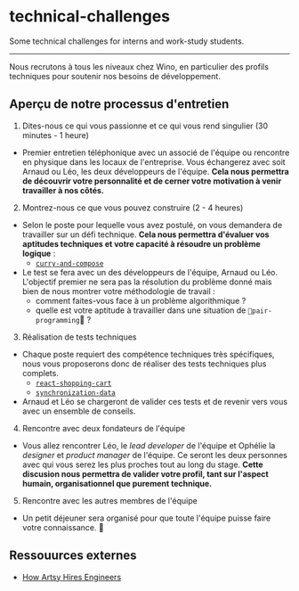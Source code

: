 # technical-challenges

Some technical challenges for interns and work-study students. 

---

Nous recrutons à tous les niveaux chez Wino, en particulier des profils techniques pour soutenir nos besoins de développement.

## Aperçu de notre processus d'entretien

1. Dites-nous ce qui vous passionne et ce qui vous rend singulier (30 minutes - 1 heure)
* Premier entretien téléphonique avec un associé de l'équipe ou rencontre en physique dans les locaux de l'entreprise. Vous échangerez avec soit Arnaud ou Léo, les deux développeurs de l'équipe. **Cela nous permettra de découvrir votre personnalité et de cerner votre motivation à venir travailler à nos côtés.**

2. Montrez-nous ce que vous pouvez construire (2 - 4 heures)
* Selon le poste pour lequelle vous avez postulé, on vous demandera de travailler sur un défi technique. **Cela nous permettra d'évaluer vos aptitudes techniques et votre capacité à résoudre un problème logique** :
  * [`curry-and-compose`](curry-and-compose)
* Le test se fera avec un des développeurs de l'équipe, Arnaud ou Léo. L'objectif premier ne sera pas la résolution du problème donné mais bien de nous montrer votre méthodologie de travail : 
  * comment faites-vous face à un problème algorithmique ?
  * quelle est votre aptitude à travailler dans une situation de `pair-programming` ?

3. Réalisation de tests techniques
* Chaque poste requiert des compétence techniques très spécifiques, nous vous proposerons donc de réaliser des tests techniques plus complets. 
  * [`react-shopping-cart`](react-shopping-cart)
  * [`synchronization-data`](synchronization-data)
* Arnaud et Léo se chargeront de valider ces tests et de revenir vers vous avec un ensemble de conseils.

4. Rencontre avec deux fondateurs de l'équipe
* Vous allez rencontrer Léo, le *lead developer* de l'équipe et Ophélie la *designer* et *product manager* de l'équipe. Ce seront les deux personnes avec qui vous serez les plus proches tout au long du stage. **Cette discusion nous permettra de valider votre profil, tant sur l'aspect humain, organisationnel que purement technique.**

5. Rencontre avec les autres membres de l'équipe
* Un petit déjeuner sera organisé pour que toute l'équipe puisse faire votre connaissance. 🎊

## Ressouurces externes

* [How Artsy Hires Engineers](http://artsy.github.io/blog/2019/01/23/artsy-engineering-hiring/)
